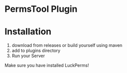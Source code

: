 # PermsTool Plugin


# Installation
1. download from releases or build yourself using maven
2. add to plugins directory
3. Run your Server

Make sure you have installed LuckPerms!

